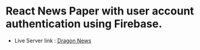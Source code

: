# React News Paper with user account authentication using Firebase.



- Live Server link : [Dragon News](https://news-aurh-firebase-react.netlify.app/) 
